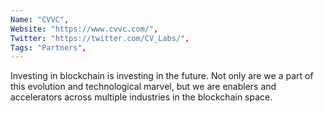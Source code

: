 ```yaml
--- 
Name: "CVVC", 
Website: "https://www.cvvc.com/", 
Twitter: "https://twitter.com/CV_Labs/", 
Tags: "Partners", 
--- 
```

<!--lang:en--> 
Investing in blockchain is investing in the future. Not only are we a part of this evolution and technological marvel, but we are enablers and accelerators across multiple industries in the blockchain space.
<!--lang:es--] 
Invertir en blockchain es invertir en el futuro. No solo somos parte de esta evolución y maravilla tecnológica, sino que también somos facilitadores y aceleradores en múltiples industrias en el espacio de la cadena de bloques.
<!--lang:de--] 
Eine Investition in Blockchain ist eine Investition in die Zukunft. Wir sind nicht nur Teil dieser Evolution und dieses technologischen Wunderwerks, sondern wir sind Wegbereiter und Beschleuniger in mehreren Branchen im Blockchain-Bereich.
<!--lang:fr--] 
Investir dans la blockchain, c'est investir dans l'avenir. Non seulement nous participons à cette évolution et à cette merveille technologique, mais nous sommes des facilitateurs et des accélérateurs dans de multiples industries de l'espace blockchain.
<!--lang:pl--] 
Inwestowanie w blockchain to inwestowanie w przyszłość. Nie tylko jesteśmy częścią tego ewolucyjnego i technologicznego cudu, ale jesteśmy także aktywatorami i akceleratorami w wielu branżach w przestrzeni blockchain.
<!--lang:uk--] 
Інвестиції в блокчейн – це інвестиції в майбутнє. Ми не лише є частиною цієї еволюції та технологічного дива, але ми сприяємо та прискорюємо роботу в багатьох галузях у просторі блокчейн.
[!--lang:*--> 
